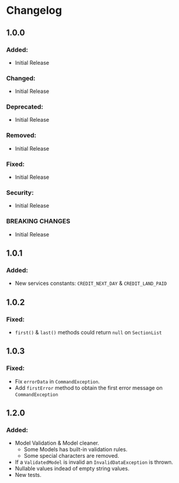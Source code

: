 Changelog
=========

1.0.0
-----

### Added:
- Initial Release

### Changed:
- Initial Release

### Deprecated:
- Initial Release

### Removed:
- Initial Release

### Fixed:
- Initial Release

### Security:
- Initial Release

### BREAKING CHANGES
- Initial Release


1.0.1
-----

### Added:
- New services constants: `CREDIT_NEXT_DAY` & `CREDIT_LAND_PAID`


1.0.2
-----

### Fixed:
- `first()` & `last()` methods could return `null` on `SectionList`


1.0.3
-----

### Fixed:
- Fix `errorData` in `CommandException`.
- Add `firstError` method to obtain the first error message on `CommandException`

1.2.0
-----

### Added:
- Model Validation & Model cleaner. 
  - Some Models has built-in validation rules.
  - Some special characters are removed.
- If a `ValidatedModel` is invalid an `InvalidDataException` is thrown.
- Nullable values indead of empty string values.
- New tests.